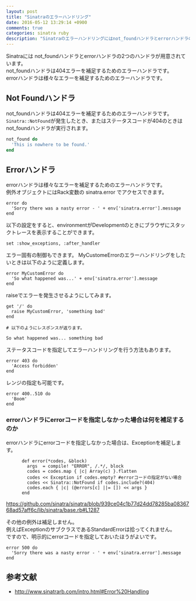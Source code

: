 ```yaml
---
layout: post
title: "Sinatraのエラーハンドリング"
date: 2016-05-12 13:29:14 +0900
comments: true
categories: sinatra ruby
description: "Sinatraのエラーハンドリングにはnot_foundハンドラとerrorハンドラの2つのハンドラが用意されています。この2つのerrorハンドラの使い方を説明します。"
---
```


Sinatraには not_foundハンドラとerrorハンドラの2つのハンドラが用意されています。  
not_foundハンドラは404エラーを補足するためのエラーハンドラです。  
errorハンドラは様々なエラーを補足するためのエラーハンドラです。  

## Not Foundハンドラ

not_foundハンドラは404エラーを補足するためのエラーハンドラです。  
`Sinatra::NotFound`が発生したとき、またはステータスコードが404のときは not_foundハンドラが実行されます。


~~~ruby
not_found do
  'This is nowhere to be found.'
end

~~~

## Errorハンドラ

errorハンドラは様々なエラーを補足するためのエラーハンドラです。  
例外オブジェクトにはRack変数の sinatra.error でアクセスできます。


~~~
error do
  'Sorry there was a nasty error - ' + env['sinatra.error'].message
end

~~~

以下の設定をすると、environmentがDevelopmentのときにブラウザにスタックトレースを表示することができます。


~~~
set :show_exceptions, :after_handler

~~~

エラー固有の制御もできます。
MyCustomeErrorのエラーハンドリングをしたいときは以下のように定義します。


~~~
error MyCustomError do
  'So what happened was...' + env['sinatra.error'].message
end

~~~

raiseでエラーを発生させるようにしてみます。


~~~
get '/' do
  raise MyCustomError, 'something bad'
end

# 以下のようにレスポンスが返ります。

So what happened was... something bad

~~~

ステータスコードを指定してエラーハンドリングを行う方法もあります。


~~~
error 403 do
  'Access forbidden'
end

~~~

レンジの指定も可能です。


~~~
error 400..510 do
  'Boom'
end

~~~

### errorハンドラにerrorコードを指定しなかった場合は何を補足するのか
errorハンドラにerrorコードを指定しなかった場合は、Exceptionを補足します。


~~~
      def error(*codes, &block)
        args  = compile! "ERROR", /.*/, block
        codes = codes.map { |c| Array(c) }.flatten
        codes << Exception if codes.empty? #errorコードの指定がない場合
        codes << Sinatra::NotFound if codes.include?(404)
        codes.each { |c| (@errors[c] ||= []) << args }
      end

~~~

https://github.com/sinatra/sinatra/blob/939ce04c1b77d24dd78285ba0836768ad57aff6c/lib/sinatra/base.rb#L1287

その他の例外は補足しません。  
例えばExceptionのサブクラスであるStandardErrorは拾ってくれません。  
ですので、明示的にerrorコードを指定しておいたほうがよいです。


~~~
error 500 do
  'Sorry there was a nasty error - ' + env['sinatra.error'].message
end

~~~

## 参考文献

- http://www.sinatrarb.com/intro.html#Error%20Handling
